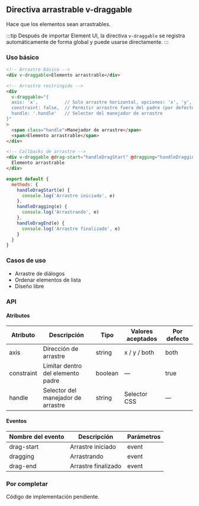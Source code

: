 ## Directiva arrastrable v-draggable

Hace que los elementos sean arrastrables.

:::tip
Después de importar Element UI, la directiva `v-draggable` se registra automáticamente de forma global y puede usarse directamente.
:::

### Uso básico

```html
<!-- Arrastre básico -->
<div v-draggable>Elemento arrastrable</div>

<!-- Arrastre restringido -->
<div
  v-draggable="{ 
  axis: 'x',          // Solo arrastre horizontal, opciones: 'x', 'y', 'both'
  constraint: false,  // Permitir arrastre fuera del padre (por defecto: true)
  handle: '.handle'   // Selector del manejador de arrastre
}"
>
  <span class="handle">Manejador de arrastre</span>
  <span>Elemento arrastrable</span>
</div>

<!-- Callbacks de arrastre -->
<div v-draggable @drag-start="handleDragStart" @dragging="handleDragging" @drag-end="handleDragEnd">
  Elemento arrastrable
</div>
```

```javascript
export default {
  methods: {
    handleDragStart(e) {
      console.log('Arrastre iniciado', e)
    },
    handleDragging(e) {
      console.log('Arrastrando', e)
    },
    handleDragEnd(e) {
      console.log('Arrastre finalizado', e)
    }
  }
}
```

### Casos de uso

- Arrastre de diálogos
- Ordenar elementos de lista
- Diseño libre

### API

#### Atributos

| Atributo   | Descripción                        | Tipo    | Valores aceptados | Por defecto |
| ---------- | ---------------------------------- | ------- | ----------------- | ----------- |
| axis       | Dirección de arrastre              | string  | x / y / both      | both        |
| constraint | Limitar dentro del elemento padre  | boolean | —                 | true        |
| handle     | Selector del manejador de arrastre | string  | Selector CSS      | —           |

#### Eventos

| Nombre del evento | Descripción         | Parámetros |
| ----------------- | ------------------- | ---------- |
| drag-start        | Arrastre iniciado   | event      |
| dragging          | Arrastrando         | event      |
| drag-end          | Arrastre finalizado | event      |

### Por completar

Código de implementación pendiente.
